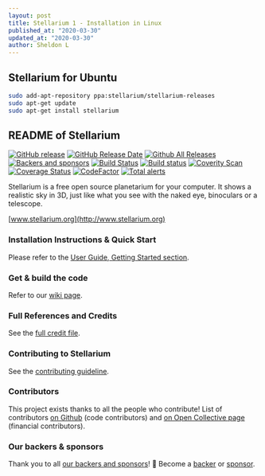 ```yaml
---
layout: post
title: Stellarium 1 - Installation in Linux
published_at: "2020-03-30"
updated_at: "2020-03-30"
author: Sheldon L
---
```


## Stellarium for Ubuntu

```bash
sudo add-apt-repository ppa:stellarium/stellarium-releases
sudo apt-get update
sudo apt-get install stellarium
```

## README of Stellarium

[![GitHub release](https://img.shields.io/github/release/Stellarium/stellarium.svg)](https://github.com/Stellarium/stellarium/releases/latest)
[![GitHub Release Date](https://img.shields.io/github/release-date/Stellarium/stellarium.svg)](https://github.com/Stellarium/stellarium/releases/latest)
[![Github All Releases](https://img.shields.io/github/downloads/Stellarium/stellarium/total.svg)](https://github.com/Stellarium/stellarium/releases)
[![Backers and sponsors](https://img.shields.io/opencollective/all/stellarium.svg?style=flat)](https://opencollective.com/stellarium)
[![Build Status](https://travis-ci.org/Stellarium/stellarium.svg?branch=master)](https://travis-ci.org/Stellarium/stellarium)
[![Build status](https://ci.appveyor.com/api/projects/status/sw8j9l8q95ejkalo?svg=true)](https://ci.appveyor.com/project/alex-w/stellarium)
[![Coverity Scan](https://img.shields.io/coverity/scan/2098.svg)](https://scan.coverity.com/projects/stellarium-stellarium)
[![Coverage Status](https://coveralls.io/repos/github/Stellarium/stellarium/badge.svg)](https://coveralls.io/github/Stellarium/stellarium)
[![CodeFactor](https://www.codefactor.io/repository/github/stellarium/stellarium/badge)](https://www.codefactor.io/repository/github/stellarium/stellarium)
[![Total alerts](https://img.shields.io/lgtm/alerts/g/Stellarium/stellarium.svg?logo=lgtm&logoWidth=18)](https://lgtm.com/projects/g/Stellarium/stellarium/alerts/)

Stellarium is a free open source planetarium for your computer. It shows a realistic sky
in 3D, just like what you see with the naked eye, binoculars or a telescope.

[www.stellarium.org](http://www.stellarium.org)

### Installation Instructions & Quick Start

Please refer to the [User Guide, Getting Started section](https://github.com/Stellarium/stellarium/releases/download/v0.19.3/stellarium_user_guide-0.19.3-1.pdf).

### Get & build the code

Refer to our [wiki page](https://github.com/Stellarium/stellarium/wiki).

### Full References and Credits

See the [full credit file](CREDITS.md).

### Contributing to Stellarium

See the [contributing guideline](https://github.com/Stellarium/stellarium/blob/master/CONTRIBUTING.md).

### Contributors

This project exists thanks to all the people who contribute! List of contributors [on Github](https://github.com/Stellarium/stellarium/graphs/contributors) (code contributors) and [on Open Collective page](https://opencollective.com/stellarium#contributors) (financial contributors).

### Our backers & sponsors

Thank you to all [our backers and sponsors](https://github.com/Stellarium/stellarium/blob/master/BACKERS.md)! 🙏 Become a [backer](https://opencollective.com/stellarium#backer) or [sponsor](https://opencollective.com/stellarium#sponsor).